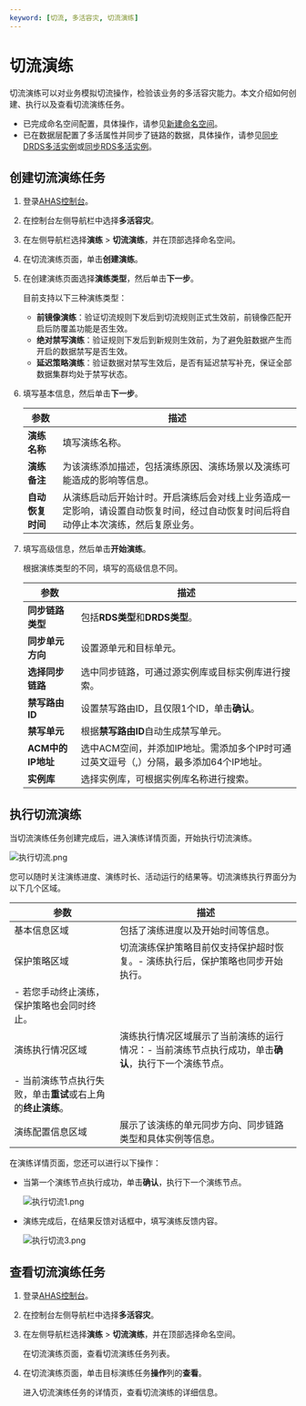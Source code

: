 ```yaml
---
keyword: [切流, 多活容灾, 切流演练]
---
```


# 切流演练

切流演练可以对业务模拟切流操作，检验该业务的多活容灾能力。本文介绍如何创建、执行以及查看切流演练任务。

-   已完成命名空间配置，具体操作，请参见[新建命名空间](/cn.zh-CN/多活容灾/用户指南/异地双活配置/新建命名空间.md)。
-   已在数据层配置了多活属性并同步了链路的数据，具体操作，请参见[同步DRDS多活实例](/cn.zh-CN/多活容灾/用户指南/异地双活配置/异地数据层配置/同步DRDS多活实例.md)或[同步RDS多活实例](/cn.zh-CN/多活容灾/用户指南/异地双活配置/异地数据层配置/同步RDS多活实例.md)。

## 创建切流演练任务

1.  登录[AHAS控制台](https://ahas.console.aliyun.com)。

2.  在控制台左侧导航栏中选择**多活容灾**。

3.  在左侧导航栏选择**演练** \> **切流演练**，并在顶部选择命名空间。

4.  在切流演练页面，单击**创建演练**。

5.  在创建演练页面选择**演练类型**，然后单击**下一步**。

    目前支持以下三种演练类型：

    -   **前镜像演练**：验证切流规则下发后到切流规则正式生效前，前镜像匹配开启后防覆盖功能是否生效。
    -   **绝对禁写演练**：验证规则下发后到新规则生效前，为了避免脏数据产生而开启的数据禁写是否生效。
    -   **延迟策略演练**：验证数据对禁写生效后，是否有延迟禁写补充，保证全部数据集群均处于禁写状态。
6.  填写基本信息，然后单击**下一步**。

    |参数|描述|
    |--|--|
    |**演练名称**|填写演练名称。|
    |**演练备注**|为该演练添加描述，包括演练原因、演练场景以及演练可能造成的影响等信息。|
    |**自动恢复时间**|从演练启动后开始计时。开启演练后会对线上业务造成一定影响，请设置自动恢复时间，经过自动恢复时间后将自动停止本次演练，然后复原业务。|

7.  填写高级信息，然后单击**开始演练**。

    根据演练类型的不同，填写的高级信息不同。

    |参数|描述|
    |--|--|
    |**同步链路类型**|包括**RDS类型**和**DRDS类型**。|
    |**同步单元方向**|设置源单元和目标单元。|
    |**选择同步链路**|选中同步链路，可通过源实例库或目标实例库进行搜索。|
    |**禁写路由ID**|设置禁写路由ID，且仅限1个ID，单击**确认**。|
    |**禁写单元**|根据**禁写路由ID**自动生成禁写单元。|
    |**ACM中的IP地址**|选中ACM空间，并添加IP地址。需添加多个IP时可通过英文逗号（,）分隔，最多添加64个IP地址。|
    |**实例库**|选择实例库，可根据实例库名称进行搜索。|


## 执行切流演练

当切流演练任务创建完成后，进入演练详情页面，开始执行切流演练。

![执行切流.png](https://static-aliyun-doc.oss-accelerate.aliyuncs.com/assets/img/zh-CN/7789000161/p210998.png)

您可以随时关注演练进度、演练时长、活动运行的结果等。切流演练执行界面分为以下几个区域。

|参数|描述|
|--|--|
|基本信息区域|包括了演练进度以及开始时间等信息。|
|保护策略区域|切流演练保护策略目前仅支持保护超时恢复。-   演练执行后，保护策略也同步开始执行。
-   若您手动终止演练，保护策略也会同时终止。 |
|演练执行情况区域|演练执行情况区域展示了当前演练的运行情况：-   当前演练节点执行成功，单击**确认**，执行下一个演练节点。
-   当前演练节点执行失败，单击**重试**或右上角的**终止演练**。 |
|演练配置信息区域|展示了该演练的单元同步方向、同步链路类型和具体实例等信息。|

在演练详情页面，您还可以进行以下操作：

-   当第一个演练节点执行成功，单击**确认**，执行下一个演练节点。

    ![执行切流1.png](https://static-aliyun-doc.oss-accelerate.aliyuncs.com/assets/img/zh-CN/7789000161/p210996.png)

-   演练完成后，在结果反馈对话框中，填写演练反馈内容。

    ![执行切流3.png](https://static-aliyun-doc.oss-accelerate.aliyuncs.com/assets/img/zh-CN/7789000161/p211005.png)


## 查看切流演练任务

1.  登录[AHAS控制台](https://ahas.console.aliyun.com)。

2.  在控制台左侧导航栏中选择**多活容灾**。

3.  在左侧导航栏选择**演练** \> **切流演练**，并在顶部选择命名空间。

    在切流演练页面，查看切流演练任务列表。

4.  在切流演练页面，单击目标演练任务**操作**列的**查看**。

    进入切流演练任务的详情页，查看切流演练的详细信息。


